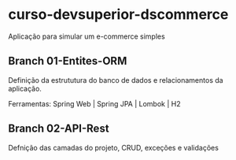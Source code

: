# curso-devsuperior-dscommerce
Aplicação para simular um e-commerce simples

## Branch 01-Entites-ORM
Definição da estrututura do banco de dados e relacionamentos da aplicação.

Ferramentas:
Spring Web | Spring JPA | Lombok | H2

## Branch 02-API-Rest
Defnição das camadas do projeto, CRUD, exceções e validações